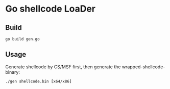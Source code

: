 # Go shellcode LoaDer


## Build

```
go build gen.go
```

## Usage

Generate shellcode by CS/MSF first, then generate the wrapped-shellcode-binary:

```
./gen shellcode.bin [x64/x86]
```

